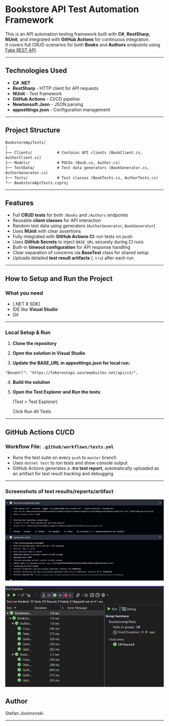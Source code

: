 # Bookstore API Test Automation Framework

This is an API automation testing framework built with **C#**, **RestSharp**, **NUnit**, and integrated with **GitHub Actions** for continuous integration.  
It covers full CRUD scenarios for both **Books** and **Authors** endpoints using [Fake REST API](https://fakerestapi.azurewebsites.net/).

---

## Technologies Used

- **C# .NET**
- **RestSharp** - HTTP client for API requests
- **NUnit** - Test framework
- **GitHub Actions** - CI/CD pipeline
- **Newtonsoft.Json** - JSON parsing
- **appsettings.json** - Configuration management

---

## Project Structure


```
BookstoreApiTests/
│
├── Clients/           # Contains API clients (BookClient.cs, AuthorClient.cs)
├── Models/            # POCOs (Book.cs, Author.cs)
├── TestData/          # Test data generators (BookGenerator.cs, AuthorGenerator.cs)
├── Tests/             # Test classes (BookTests.cs, AuthorTests.cs)
└── BookstoreApiTests.csproj
```

---

## Features

- Full **CRUD tests** for both `/Books` and `/Authors` endpoints
- Reusable **client classes** for API interaction
- Random test data using generators (`AuthorGenerator`, `BookGenerator`)
- Uses **NUnit** with clear assertions
- Fully integrated with **GitHub Actions CI**: run tests on push
- Uses **GitHub Secrets** to inject `BASE_URL` securely during CI runs
- Built-in **timeout configuration** for API response handling
- Clear separation of concerns via **BaseTest** class for shared setup
- Uploads detailed **test result artifacts** (`.trx`) after each run

---

## How to Setup and Run the Project

### What you need

- [.NET 8 SDK]
- IDE like **Visual Studio**
- Git

---

### Local Setup & Run

1. **Clone the repository**

2. **Open the solution in Visual Studio**

3.  **Update the BASE_URL in appsettings.json for local run:**

   ```
  "BaseUrl": "https://fakerestapi.azurewebsites.net/api/v1/",
   ```

4. **Build the solution**

5. **Open the Test Explorer and Run the tests**:

    (Test > Test Explorer)

    Click Run All Tests

---

## GitHub Actions CI/CD

### Workflow File: `.github/workflows/tests.yml`

- Runs the test suite on every `push` to `master` branch
- Uses `dotnet test` to run tests and show console output
- GitHub Actions generates a **.trx test report**, automatically uploaded as an artifact for test result tracking and debugging

---

### Screenshots of test results/reports/artifact

![GitHub Actions Test Result/Report and Artifact](Images/github-actions-report.PNG)

![Local Test Results/Report](Images/local-results.PNG)

## Author

Stefan Josimovski

---